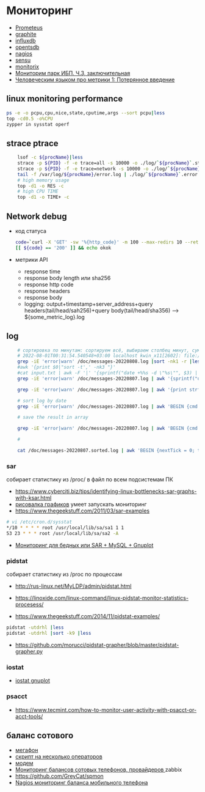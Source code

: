 # Мониторинг



 * [Prometeus](https://prometheus.io/docs/introduction/overview/)
 * [graphite](http://graphite.readthedocs.org/en/latest/)
 * [influxdb](https://influxdata.com/)
 * [opentsdb](http://opentsdb.net/)
 * [nagios](https://www.nagios.org/)
 * [sensu](https://sensuapp.org/)
 * [monitorix](https://www.monitorix.org/features.html)
 * [Мониторим парк ИБП. Ч.3, заключительная](https://habr.com/ru/post/562952/)
 * [Человеческим языком про метрики 1: Потерянное введение](https://habr.com/ru/companies/tochka/articles/683608/)


## linux monitoring performance


```bash
ps -e -o pcpu,cpu,nice,state,cputime,args --sort pcpu|less
top -cd0.5 -o%CPU
zypper in sysstat operf
```

## strace ptrace

```bash
	lsof -c ${procName}|less
	strace -p ${PID} -f -e trace=all -s 10000 -o ./log/`${procName}`.strace.all.log
	strace -p ${PID} -f -e trace=network -s 10000 -o ./log/`${procName}`.strace.network.log
	tail -f /var/log/${procName}/error.log | ./log/`${procName}`.error.log
	# high memory usage
	top -d1 -o RES -c
	# high CPU TIME
	top -d1 -o TIME+ -c
```

## Network debug

 * код статуса

	```bash
	code=`curl -X 'GET' -sw '%{http_code}' -m 100 --max-redirs 10 --retry 3 -H 'Accept: */*' -H 'Origin: localhost' -H 'Referer: localhost' -o /dev/null 'https://api.waifu.pics/sfw/waifu'`;\
	[[ ${code} == '200' ]] && echo okok

	```
 * метрики API
	* response time
	* response body length или sha256
	* response http code
	* response headers
	* response body
	* logging: output+timestamp+server_address+query headers(tail/head/sah256)+query body(tail/head/sha356) --> ${some_metric_log}.log

## log

```bash
	# сортировка по минутам: сортируем всё, выбираем столбец минут, суммируем и выводим по счётчику +1 минута(если 0 - выводим 0)
	# 2022-08-01T00:31:54.540548+03:00 localhost kwin_x11[2602]: file:///usr/share/kwin/decorations/kwin4_decoration_qml_plastik/contents/ui/main.qml:91: TypeError: Type error
	grep -iE 'error|warn' /doc/messages-20220808.log |sort -nk1 -r |less
	#awk '{print $0|"sort -t',' -nk3 "}'
	#cat input.txt | awk -F '|' '{sprintf("date +%%s -d \"%s\"", $3) | getline tm};
	grep -iE 'error|warn' /doc/messages-20220807.log | awk '{sprintf("date +%%s -d \"%s\"", $1) | getline tm}' | less

	grep -iE 'error|warn' /doc/messages-20220807.log | awk '{print strftime("Time = %m/%d/%Y %H:%M:%S", $1)}' | less

	# sort log by date
	grep -iE 'error|warn' /doc/messages-20220807.log | awk 'BEGIN {cmd = "date +%s"} { cmd | getline result; close(cmd); print result, $0 }' | sort -nk1 > /doc/messages-20220807.sorted.log

	# save the result in array

	grep -iE 'error|warn' /doc/messages-20220807.log | awk 'BEGIN {cmd = "date +%s"} { cmd | getline varConverted; close(cmd); result[NR] = varConverted " " $0 } END { for (i = NR; i > 0; i--) print result[i]}' | less

	#

	cat /doc/messages-20220807.sorted.log | awk 'BEGIN {nextTick = 0; tick = 60} { if curSec = $1;  } END { for (i = NR; i > 0; i--) print result[i]}' | less

```

### sar

собирает статистику из /proc/ в файл по всем подсистемам ПК

 * https://www.cyberciti.biz/tips/identifying-linux-bottlenecks-sar-graphs-with-ksar.html
 * [рисовалка графиков](https://github.com/vlsi/ksar) умеет запускать мониторинг
 * https://www.thegeekstuff.com/2011/03/sar-examples

 ```bash
# vi /etc/cron.d/sysstat
*/10 * * * * root /usr/local/lib/sa/sa1 1 1
53 23 * * * root /usr/local/lib/sa/sa2 -A
 ```

 * [Мониторинг для бедных или SAR + MySQL + Gnuplot](https://habr.com/ru/post/252201/)

### pidstat

собирает статистику из /proc по процессам

 * http://rus-linux.net/MyLDP/admin/pidstat.html

 * https://linoxide.com/linux-command/linux-pidstat-monitor-statistics-procesess/
 * https://www.thegeekstuff.com/2014/11/pidstat-examples/

```bash
pidstat -utdrhl |less
pidstat -utdrhl |sort -k9 |less
```
 * https://github.com/morucci/pidstat-grapher/blob/master/pidstat-grapher.py

### iostat

 * [iostat gnuplot](https://github.com/markcurtis1970/graph-iostats)

### psacct

 * https://www.tecmint.com/how-to-monitor-user-activity-with-psacct-or-acct-tools/

## баланс сотового

 * [мегафон](https://habr.com/ru/post/357610/)
 * [скрипт на несколько операторов](https://github.com/svetlyak40wt/mobile-balance)
 * [модем](https://www.linux.org.ru/forum/general/9934896)
 * [Мониторинг балансов сотовых телефонов, провайдеров ](https://habr.com/ru/post/114177/) zabbix
 * https://github.com/GreyCat/spmon
 * [Nagios мониторинг баланса мобильного телефона](https://habr.com/ru/post/113878/)

```